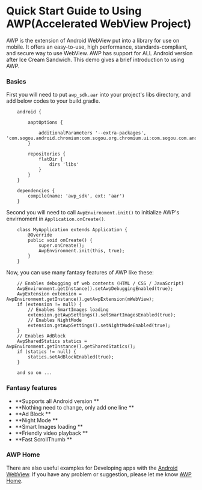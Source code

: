 # Quick Start Guide to Using AWP(Accelerated WebView Project)
AWP is the extension of Android WebView put into a library for use on
mobile. It offers an easy-to-use, high performance, standards-compliant,
and secure way to use WebView. AWP has support for ALL Android version after
Ice Cream Sandwich. This demo gives a brief introduction to using AWP.

### Basics
First you will need to put `awp_sdk.aar` into your project's libs directory,
and add below codes to your build.gradle.

        android {

            aaptOptions {

                additionalParameters '--extra-packages', 'com.sogou.android.chromium:com.sogou.org.chromium.ui:com.sogou.com.android.webview.chromium:com.sogou.org.chromium.content:com.sogou.org.chromium.components.autofill:com.sogou.org.chromium.components.web_contents_delegate_android'
            }

            repositories {
                flatDir {
                    dirs 'libs'
                }
            }
        }

        dependencies {
            compile(name: 'awp_sdk', ext: 'aar')
        }

Second you will need to call `AwpEnvirnoment.init()` to initialize AWP's
envirnoment in `Application.onCreate()`.

        class MyApplication extends Application {
            @Override
            public void onCreate() {
                super.onCreate();
                AwpEnvironment.init(this, true);
            }
        }

Now, you can use many fantasy features of AWP like these:

        // Enables debugging of web contents (HTML / CSS / JavaScript)
        AwpEnvironment.getInstance().setAwpDebuggingEnabled(true);
        AwpExtension extension = AwpEnvironment.getInstance().getAwpExtension(mWebView);
        if (extension != null) {
            // Enables SmartImages loading
            extension.getAwpSettings().setSmartImagesEnabled(true);
            // Enables NightMode
            extension.getAwpSettings().setNightModeEnabled(true);
        }
        // Enables AdBlock
        AwpSharedStatics statics = AwpEnvironment.getInstance().getSharedStatics();
        if (statics != null) {
            statics.setAdBlockEnabled(true);
        }

        and so on ...

### Fantasy features

* **Supports all Android version **
* **Nothing need to change, only add one line **
* **Ad Block **
* **Night Mode **
* **Smart Images loading **
* **Friendly video playback **
* **Fast ScrollThumb **

### AWP Home
There are also useful examples for Developing apps with the [Android WebView].
If you have any problem or suggestion, please let me know [AWP Home].

[AWP Home]: http://mse.sogou.com/
[Android WebView]: https://github.com/googlearchive/chromium-webview-samples
